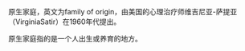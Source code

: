 
原生家庭，英文为family of origin，由美国的心理治疗师维吉尼亚-萨提亚（VirginiaSatir）在1960年代提出。

原生家庭指的是一个人出生或养育的地方。











<!--stackedit_data:
eyJoaXN0b3J5IjpbMTQ1NTI5ODU5LDEyNjYzMTQyOTMsMjAzNT
kxMzgzNiwtNTIyODQ2MDI4LC0xMTUzNjE5MDE1XX0=
-->